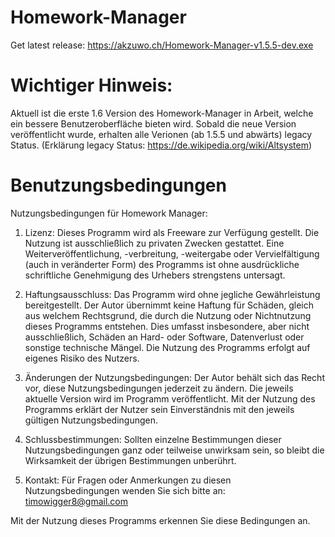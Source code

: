 # Homework-Manager
Get latest release: https://akzuwo.ch/Homework-Manager-v1.5.5-dev.exe

# Wichtiger Hinweis:
Aktuell ist die erste 1.6 Version des Homework-Manager in Arbeit, welche ein bessere Benutzeroberfläche bieten wird.
Sobald die neue Version veröffentlicht wurde, erhalten alle Verionen (ab 1.5.5 und abwärts) legacy Status.
(Erklärung legacy Status: https://de.wikipedia.org/wiki/Altsystem)

# Benutzungsbedingungen
Nutzungsbedingungen für Homework Manager:

1. Lizenz:
Dieses Programm wird als Freeware zur Verfügung gestellt. Die Nutzung ist ausschließlich zu privaten Zwecken gestattet. Eine Weiterveröffentlichung, -verbreitung, -weitergabe oder Vervielfältigung (auch in veränderter Form) des Programms ist ohne ausdrückliche schriftliche Genehmigung des Urhebers strengstens untersagt.

2. Haftungsausschluss:
Das Programm wird ohne jegliche Gewährleistung bereitgestellt. Der Autor übernimmt keine Haftung für Schäden, gleich aus welchem Rechtsgrund, die durch die Nutzung oder Nichtnutzung dieses Programms entstehen. Dies umfasst insbesondere, aber nicht ausschließlich, Schäden an Hard- oder Software, Datenverlust oder sonstige technische Mängel. Die Nutzung des Programms erfolgt auf eigenes Risiko des Nutzers.

3. Änderungen der Nutzungsbedingungen:
Der Autor behält sich das Recht vor, diese Nutzungsbedingungen jederzeit zu ändern. Die jeweils aktuelle Version wird im Programm veröffentlicht. Mit der Nutzung des Programms erklärt der Nutzer sein Einverständnis mit den jeweils gültigen Nutzungsbedingungen.

4. Schlussbestimmungen:
Sollten einzelne Bestimmungen dieser Nutzungsbedingungen ganz oder teilweise unwirksam sein, so bleibt die Wirksamkeit der übrigen Bestimmungen unberührt.

5. Kontakt:
Für Fragen oder Anmerkungen zu diesen Nutzungsbedingungen wenden Sie sich bitte an:
timowigger8@gmail.com

Mit der Nutzung dieses Programms erkennen Sie diese Bedingungen an.
